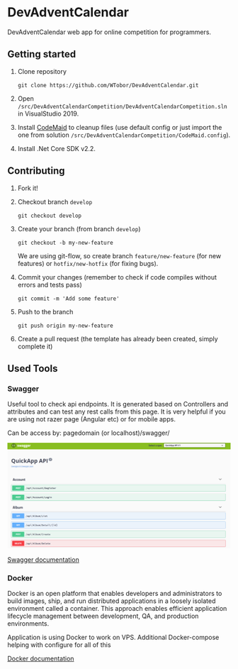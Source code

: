 # DevAdventCalendar

DevAdventCalendar web app for online competition for programmers.

## Getting started

1. Clone repository

    ```git
    git clone https://github.com/WTobor/DevAdventCalendar.git
    ```

2. Open `/src/DevAdventCalendarCompetition/DevAdventCalendarCompetition.sln` in VisualStudio 2019.
3. Install [CodeMaid](http://www.codemaid.net/) to cleanup files
(use default config or just import the one from solution `/src/DevAdventCalendarCompetition/CodeMaid.config`).
4. Install .Net Core SDK v2.2.

## Contributing

1. Fork it!
2. Checkout branch `develop`

    ```git
    git checkout develop
    ```

3. Create your branch (from branch `develop`)

    ```git
    git checkout -b my-new-feature
    ```

    We are using git-flow, so create branch `feature/new-feature` (for new features) or `hotfix/new-hotfix` (for fixing bugs).

4. Commit your changes (remember to check if code compiles without errors and tests pass)

    ```git
    git commit -m 'Add some feature'
    ```

5. Push to the branch

    ```git
    git push origin my-new-feature
    ```

6. Create a pull request (the template has already been created, simply complete it)

## Used Tools

### Swagger

Useful tool to check api endpoints. It is  generated based on Controllers and attributes and can test any rest calls from this page. It is very helpful if you are using not razer page  (Angular etc) or for mobile apps.

Can be access by: pagedomain (or localhost)/swagger/

![Swagger](docs/Pictures/swagger.PNG/?raw=true "Swagger")

[Swagger documentation](https://docs.microsoft.com/pl-pl/aspnet/core/tutorials/web-api-help-pages-using-swagger?view=aspnetcore-2.1)

### Docker

Docker is an open platform that enables developers and administrators to build images, ship, and run distributed applications in a loosely isolated environment called a container. This approach enables efficient application lifecycle management between development, QA, and production environments.

Application is using Docker to work  on VPS. Additional Docker-compose helping with configure for all of this

[Docker documentation](https://docs.microsoft.com/pl-pl/dotnet/core/docker/intro-net-docker)
